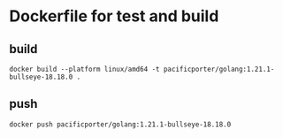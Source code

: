 # Dockerfile for test and build

## build

```
docker build --platform linux/amd64 -t pacificporter/golang:1.21.1-bullseye-18.18.0 .
```

## push

```
docker push pacificporter/golang:1.21.1-bullseye-18.18.0
```

